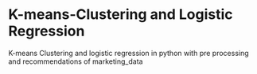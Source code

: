 # K-means-Clustering and Logistic Regression
K-means Clustering and logistic regression in python with pre processing and recommendations of marketing_data
